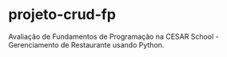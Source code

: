 # projeto-crud-fp
Avaliação de Fundamentos de Programação na CESAR School - Gerenciamento de Restaurante usando Python.
